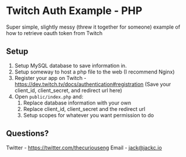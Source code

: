 # Twitch Auth Example - PHP

Super simple, slightly messy (threw it together for someone) example of how to retrieve oauth token from Twitch

## Setup

1. Setup MySQL database to save information in.
2. Setup someway to host a php file to the web (I recommend Nginx)
3. Register your app on Twitch - https://dev.twitch.tv/docs/authentication#registration (Save your client_id, client_secret, and redirect url here)
4. Open `public/index.php` and:
   1. Replace database information with your own
   2. Replace client_id, client_secret and the redirect url
   3. Setup scopes for whatever you want permission to do

## Questions?
Twitter - https://twitter.com/thecuriouseng
Email - jack@jackc.io
